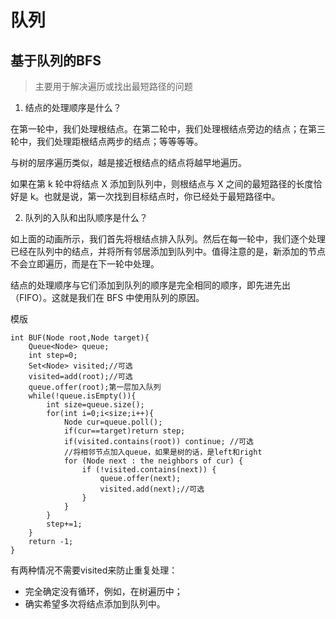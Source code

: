 # 队列

## 基于队列的BFS

> 主要用于解决遍历或找出最短路径的问题
>
1. 结点的处理顺序是什么？

在第一轮中，我们处理根结点。在第二轮中，我们处理根结点旁边的结点；在第三轮中，我们处理距根结点两步的结点；等等等等。

与树的层序遍历类似，越是接近根结点的结点将越早地遍历。

如果在第 k 轮中将结点 X 添加到队列中，则根结点与 X 之间的最短路径的长度恰好是 k。也就是说，第一次找到目标结点时，你已经处于最短路径中。

2. 队列的入队和出队顺序是什么？

如上面的动画所示，我们首先将根结点排入队列。然后在每一轮中，我们逐个处理已经在队列中的结点，并将所有邻居添加到队列中。值得注意的是，新添加的节点不会立即遍历，而是在下一轮中处理。

结点的处理顺序与它们添加到队列的顺序是完全相同的顺序，即先进先出（FIFO）。这就是我们在 BFS 中使用队列的原因。


模版

    int BUF(Node root,Node target){
        Queue<Node> queue;
        int step=0;
        Set<Node> visited;//可选
        visited=add(root);//可选
        queue.offer(root);第一层加入队列
        while(!queue.isEmpty()){
            int size=queue.size();
            for(int i=0;i<size;i++){
                Node cur=queue.poll();
                if(cur==target)return step;
                if(visited.contains(root)) continue; //可选
                //将相邻节点加入queue，如果是树的话，是left和right
                for (Node next : the neighbors of cur) {
                    if (!visited.contains(next)) {
                        queue.offer(next);
                        visited.add(next);//可选
                    }
                }
            }
            step+=1;
        }
        return -1;
    }
 
 有两种情况不需要visited来防止重复处理：
  - 完全确定没有循环，例如，在树遍历中；
  - 确实希望多次将结点添加到队列中。


